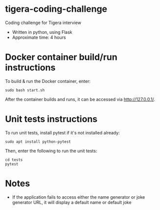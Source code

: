 # tigera-coding-challenge
Coding challenge for Tigera interview

- Written in python, using Flask
- Approximate time: 4 hours

# Docker container build/run instructions
To build & run the Docker container, enter:
```
sudo bash start.sh
```
After the container builds and runs, it can be accessed via http://127.0.0.1/.

# Unit tests instructions
To run unit tests, install pytest if it's not installed already:
```
sudo apt install python-pytest
```
Then, enter the following to run the unit tests:
```
cd tests
pytest
```

# Notes
- If the application fails to access either the name generator or joke generator URL, it will display a default name or default joke
